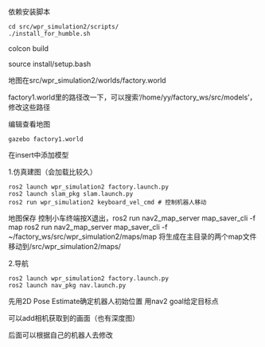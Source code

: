 依赖安装脚本

    cd src/wpr_simulation2/scripts/
    ./install_for_humble.sh

colcon build

source install/setup.bash

地图在src/wpr_simulation2/worlds/factory.world

factory1.world里的路径改一下，可以搜索‘/home/yy/factory_ws/src/models’，修改这些路径

编辑查看地图 

    gazebo factory1.world

在insert中添加模型

1.仿真建图（会加载比较久）

    ros2 launch wpr_simulation2 factory.launch.py 
    ros2 launch slam_pkg slam.launch.py 
    ros2 run wpr_simulation2 keyboard_vel_cmd # 控制机器人移动

地图保存
控制小车终端按X退出，ros2 run nav2_map_server map_saver_cli -f map
ros2 run nav2_map_server map_saver_cli -f ~/factory_ws/src/wpr_simulation2/maps/map
将生成在主目录的两个map文件移动到/src/wpr_simulation2/maps/

2.导航

    ros2 launch wpr_simulation2 factory.launch.py 
    ros2 launch nav_pkg nav.launch.py

先用2D Pose Estimate确定机器人初始位置
用nav2 goal给定目标点

可以add相机获取到的画面（也有深度图）

后面可以根据自己的机器人去修改